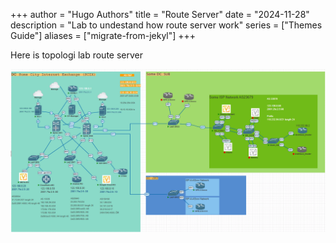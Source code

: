 +++
author = "Hugo Authors"
title = "Route Server"
date = "2024-11-28"
description = "Lab to undestand how route server work"
series = ["Themes Guide"]
aliases = ["migrate-from-jekyl"]
+++

Here is topologi lab route server
<!--more-->

![Topologi](https://raw.githubusercontent.com/Thevi1/Thevi.github.io/main/images/topologi.png)
 

